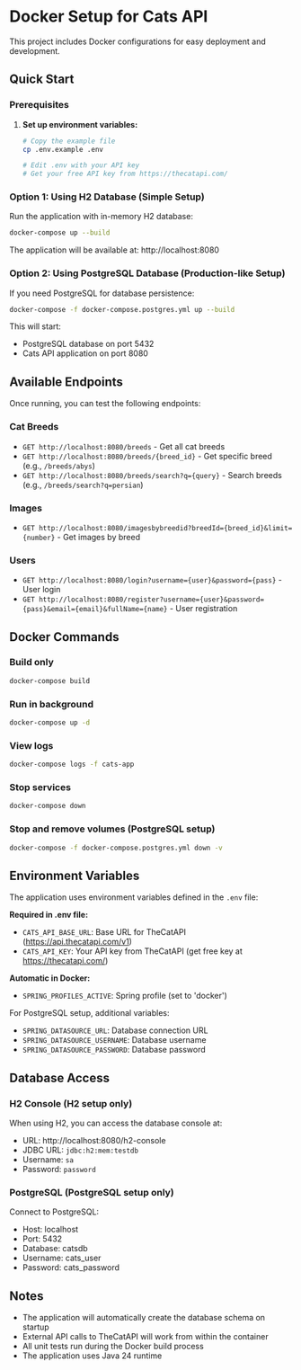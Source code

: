 # Docker Setup for Cats API

This project includes Docker configurations for easy deployment and development.

## Quick Start

### Prerequisites

1. **Set up environment variables:**
   ```bash
   # Copy the example file
   cp .env.example .env
   
   # Edit .env with your API key
   # Get your free API key from https://thecatapi.com/
   ```

### Option 1: Using H2 Database (Simple Setup)

Run the application with in-memory H2 database:

```bash
docker-compose up --build
```

The application will be available at: http://localhost:8080

### Option 2: Using PostgreSQL Database (Production-like Setup)

If you need PostgreSQL for database persistence:

```bash
docker-compose -f docker-compose.postgres.yml up --build
```

This will start:
- PostgreSQL database on port 5432
- Cats API application on port 8080

## Available Endpoints

Once running, you can test the following endpoints:

### Cat Breeds
- `GET http://localhost:8080/breeds` - Get all cat breeds
- `GET http://localhost:8080/breeds/{breed_id}` - Get specific breed (e.g., `/breeds/abys`)
- `GET http://localhost:8080/breeds/search?q={query}` - Search breeds (e.g., `/breeds/search?q=persian`)

### Images
- `GET http://localhost:8080/imagesbybreedid?breedId={breed_id}&limit={number}` - Get images by breed

### Users
- `GET http://localhost:8080/login?username={user}&password={pass}` - User login
- `GET http://localhost:8080/register?username={user}&password={pass}&email={email}&fullName={name}` - User registration

## Docker Commands

### Build only
```bash
docker-compose build
```

### Run in background
```bash
docker-compose up -d
```

### View logs
```bash
docker-compose logs -f cats-app
```

### Stop services
```bash
docker-compose down
```

### Stop and remove volumes (PostgreSQL setup)
```bash
docker-compose -f docker-compose.postgres.yml down -v
```

## Environment Variables

The application uses environment variables defined in the `.env` file:

**Required in .env file:**
- `CATS_API_BASE_URL`: Base URL for TheCatAPI (https://api.thecatapi.com/v1)
- `CATS_API_KEY`: Your API key from TheCatAPI (get free key at https://thecatapi.com/)

**Automatic in Docker:**
- `SPRING_PROFILES_ACTIVE`: Spring profile (set to 'docker')

For PostgreSQL setup, additional variables:
- `SPRING_DATASOURCE_URL`: Database connection URL
- `SPRING_DATASOURCE_USERNAME`: Database username
- `SPRING_DATASOURCE_PASSWORD`: Database password

## Database Access

### H2 Console (H2 setup only)
When using H2, you can access the database console at:
- URL: http://localhost:8080/h2-console
- JDBC URL: `jdbc:h2:mem:testdb`
- Username: `sa`
- Password: `password`

### PostgreSQL (PostgreSQL setup only)
Connect to PostgreSQL:
- Host: localhost
- Port: 5432
- Database: catsdb
- Username: cats_user
- Password: cats_password

## Notes

- The application will automatically create the database schema on startup
- External API calls to TheCatAPI will work from within the container
- All unit tests run during the Docker build process
- The application uses Java 24 runtime